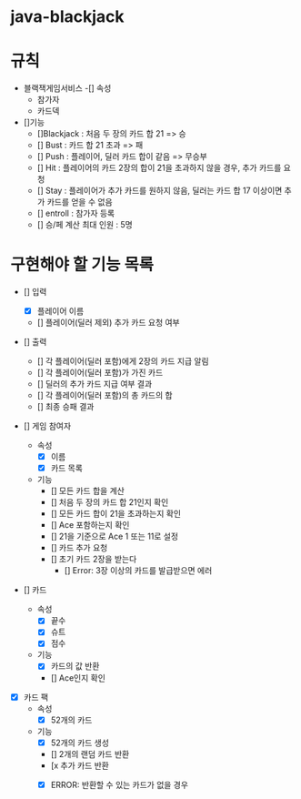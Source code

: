# java-blackjack

# 규칙
- 블랙잭게임서비스
  -[] 속성
    - 참가자
    - 카드덱
- []기능
    - []Blackjack : 처음 두 장의 카드 합 21 => 승
    - [] Bust : 카드 합 21 초과 => 패
    - [] Push : 플레이어, 딜러 카드 합이 같음 => 무승부
    - [] Hit : 플레이어의 카드 2장의 합이 21을 초과하지 않을 경우, 추가 카드를 요청
    - [] Stay : 플레이어가 추가 카드를 원하지 않음, 딜러는 카드 합 17 이상이면 추가 카드를 얻을 수 없음
    - [] entroll : 참가자 등록
    - [] 승/페 계산
      최대 인원 : 5명


# 구현해야 할 기능 목록
- [] 입력
    - [x] 플레이어 이름
    - [] 플레이어(딜러 제외) 추가 카드 요청 여부

- [] 출력
    - [] 각 플레이어(딜러 포함)에게 2장의 카드 지급 알림
    - [] 각 플레이어(딜러 포함)가 가진 카드
    - [] 딜러의 추가 카드 지급 여부 결과
    - [] 각 플레이어(딜러 포함)의 총 카드의 합
    - [] 최종 승패 결과

- [] 게임 참여자
    - 속성
        - [x] 이름
        - [x] 카드 목록

    - 기능
        - [] 모든 카드 합을 계산
        - [] 처음 두 장의 카드 합 21인지 확인
        - [] 모든 카드 합이 21을 초과하는지 확인
        - [] Ace 포함하는지 확인
        - [] 21을 기준으로 Ace 1 또는 11로 설정
        - [] 카드 추가 요청
        - [] 초기 카드 2장을 받는다
            - [] Error: 3장 이상의 카드를 발급받으면 에러

- [] 카드
    - 속성
        - [x] 끝수
        - [x] 슈트
        - [x] 점수

    - 기능
        - [x] 카드의 값 반환
        - [] Ace인지 확인

- [x] 카드 팩
    - 속성
        - [x] 52개의 카드

    - 기능
        - [x] 52개의 카드 생성
        - [] 2개의 랜덤 카드 반환
        - [x 추가 카드 반환
        - [x] ERROR: 반환할 수 있는 카드가 없을 경우
    